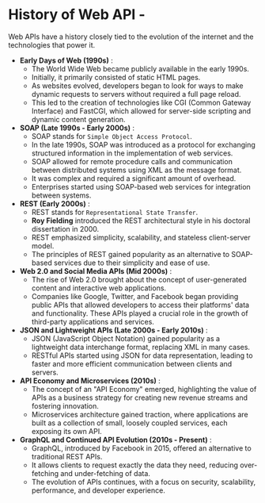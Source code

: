 # History of Web API -
Web APIs have a history closely tied to the evolution of the internet and the technologies that power it.
- **Early Days of Web (1990s)** :
  - The World Wide Web became publicly available in the early 1990s.
  - Initially, it primarily consisted of static HTML pages.
  - As websites evolved, developers began to look for ways to make dynamic requests to servers without required a full page reload.
  - This led to the creation of technologies like CGI (Common Gateway Interface) and FastCGI, which allowed for server-side scripting and dynamic content generation.
- **SOAP (Late 1990s - Early 2000s)** :
  - SOAP stands for ``Simple Object Access Protocol``.
  - In the late 1990s, SOAP was introduced as a protocol for exchanging structured information in the implementation of web services.
  - SOAP allowed for remote procedure calls and communication between distributed systems using XML as the message format.
  - It was complex and required a significant amount of overhead.
  - Enterprises started using SOAP-based web services for integration between systems.
- **REST (Early 2000s)** :
  - REST stands for ``Representational State Transfer``.
  - **Roy Fielding** introduced the REST architectural style in his doctoral dissertation in 2000.
  - REST emphasized simplicity, scalability, and stateless client-server model.
  - The principles of REST gained popularity as an alternative to SOAP-based services due to their simplicity and ease of use.
- **Web 2.0 and Social Media APIs (Mid 2000s)** :
  - The rise of Web 2.0 brought about the concept of user-generated content and interactive web applications.
  - Companies like Google, Twitter, and Facebook began providing public APIs that allowed developers to access their platforms' data and functionality. These APIs played a crucial role in the growth of third-party applications and services.
- **JSON and Lightweight APIs (Late 2000s - Early 2010s)** :
  - JSON (JavaScript Object Notation) gained popularity as a lightweight data interchange format, replacing XML in many cases.
  - RESTful APIs started using JSON for data representation, leading to faster and more efficient communication between clients and servers.
- **API Economy and Microservices (2010s)** :
  - The concept of an "API Economy" emerged, highlighting the value of APIs as a business strategy for creating new revenue streams and fostering innovation.
  - Microservices architecture gained traction, where applications are built as a collection of small, loosely coupled services, each exposing its own API.
- **GraphQL and Continued API Evolution (2010s - Present)** :
  - GraphQL, introduced by Facebook in 2015, offered an alternative to traditional REST APIs.
  - It allows clients to request exactly the data they need, reducing over-fetching and under-fetching of data.
  - The evolution of APIs continues, with a focus on security, scalability, performance, and developer experience.